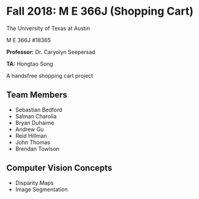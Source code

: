 # Fall 2018: M E 366J (Shopping Cart)

The University of Texas at Austin

M E 366J #18365

**Professor:** Dr. Caryolyn Seepersad

**TA:** Hongtao Song

A handsfree shopping cart project

## Team Members

  - Sebastian Bedford
  - Salman Charolia
  - Bryan Duhaime
  - Andrew Gu
  - Reid Hillman
  - John Thomas
  - Brendan Towlson

## Computer Vision Concepts

  - Disparity Maps
  - Image Segmentation
